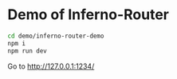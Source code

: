# Demo of Inferno-Router

```sh
cd demo/inferno-router-demo
npm i
npm run dev
```

Go to http://127.0.0.1:1234/
